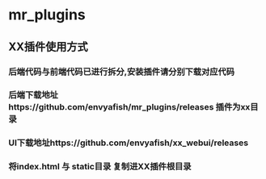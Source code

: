 # mr_plugins

## XX插件使用方式
### 后端代码与前端代码已进行拆分,安装插件请分别下载对应代码
### 后端下载地址https://github.com/envyafish/mr_plugins/releases 插件为xx目录
### UI下载地址https://github.com/envyafish/xx_webui/releases
### 将index.html 与 static目录 复制进XX插件根目录
